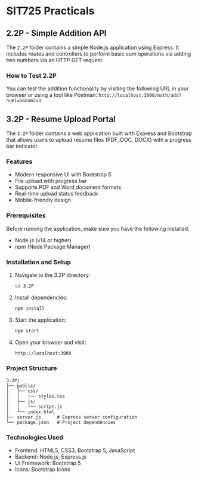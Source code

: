 # SIT725 Practicals

## 2.2P - Simple Addition API

The `2.2P` folder contains a simple Node.js application using Express. It includes routes and controllers to perform basic sum operations via adding two numbers via an HTTP GET request.

### How to Test 2.2P

You can test the addition functionality by visiting the following URL in your browser or using a tool like Postman:
`http://localhost:3000/math/add?num1=5&num2=3`

## 3.2P - Resume Upload Portal

The `3.2P` folder contains a web application built with Express and Bootstrap that allows users to upload resume files (PDF, DOC, DOCX) with a progress bar indicator.

### Features

- Modern responsive UI with Bootstrap 5
- File upload with progress bar
- Supports PDF and Word document formats
- Real-time upload status feedback
- Mobile-friendly design

### Prerequisites

Before running the application, make sure you have the following installed:

- Node.js (v14 or higher)
- npm (Node Package Manager)

### Installation and Setup

1. Navigate to the 3.2P directory:

   ```bash
   cd 3.2P
   ```

2. Install dependencies:

   ```bash
   npm install
   ```

3. Start the application:

   ```bash
   npm start
   ```

4. Open your browser and visit:
   ```
   http://localhost:3000
   ```

### Project Structure

```
3.2P/
├── public/
│   ├── css/
│   │   └── styles.css
│   ├── js/
│   │   └── script.js
│   └── index.html
├── server.js      # Express server configuration
└── package.json   # Project dependencies
```

### Technologies Used

- Frontend: HTML5, CSS3, Bootstrap 5, JavaScript
- Backend: Node.js, Express.js
- UI Framework: Bootstrap 5
- Icons: Bootstrap Icons
